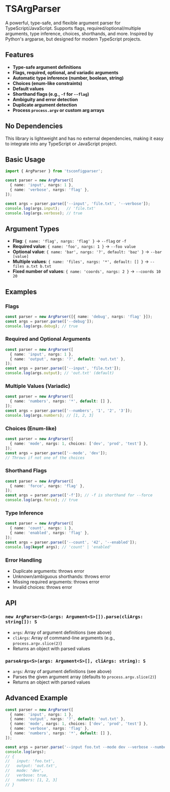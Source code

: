 # TSArgParser

A powerful, type-safe, and flexible argument parser for TypeScript/JavaScript. Supports flags, required/optional/multiple arguments, type inference, choices, shorthands, and more. Inspired by Python's argparse, but designed for modern TypeScript projects.

## Features

- **Type-safe argument definitions**
- **Flags, required, optional, and variadic arguments**
- **Automatic type inference (number, boolean, string)**
- **Choices (enum-like constraints)**
- **Default values**
- **Shorthand flags (e.g., `-f` for `--flag`)**
- **Ambiguity and error detection**
- **Duplicate argument detection**
- **Process `process.argv` or custom arg arrays**

## No Dependencies

This library is lightweight and has no external dependencies, making it easy to integrate into any TypeScript or JavaScript project.

## Basic Usage

```ts
import { ArgParser } from 'tsconfigparser';

const parser = new ArgParser([
  { name: 'input', nargs: 1 },
  { name: 'verbose', nargs: 'flag' },
]);

const args = parser.parse(['--input', 'file.txt', '--verbose']);
console.log(args.input);   // 'file.txt'
console.log(args.verbose); // true
```

## Argument Types

- **Flag**: `{ name: 'flag', nargs: 'flag' }` → `--flag` or `-f`
- **Required value**: `{ name: 'foo', nargs: 1 }` → `--foo value`
- **Optional value**: `{ name: 'bar', nargs: '?', default: 'baz' }` → `--bar [value]`
- **Multiple values**: `{ name: 'files', nargs: '*', default: [] }` → `--files a.txt b.txt`
- **Fixed number of values**: `{ name: 'coords', nargs: 2 }` → `--coords 10 20`

## Examples

### Flags

```ts
const parser = new ArgParser([{ name: 'debug', nargs: 'flag' }]);
const args = parser.parse(['--debug']);
console.log(args.debug); // true
```

### Required and Optional Arguments

```ts
const parser = new ArgParser([
  { name: 'input', nargs: 1 },
  { name: 'output', nargs: '?', default: 'out.txt' },
]);
const args = parser.parse(['--input', 'file.txt']);
console.log(args.output); // 'out.txt' (default)
```

### Multiple Values (Variadic)

```ts
const parser = new ArgParser([
  { name: 'numbers', nargs: '*', default: [] },
]);
const args = parser.parse(['--numbers', '1', '2', '3']);
console.log(args.numbers); // [1, 2, 3]
```

### Choices (Enum-like)

```ts
const parser = new ArgParser([
  { name: 'mode', nargs: 1, choices: ['dev', 'prod', 'test'] },
]);
const args = parser.parse(['--mode', 'dev']);
// Throws if not one of the choices
```

### Shorthand Flags

```ts
const parser = new ArgParser([
  { name: 'force', nargs: 'flag' },
]);
const args = parser.parse(['-f']); // -f is shorthand for --force
console.log(args.force); // true
```

### Type Inference

```ts
const parser = new ArgParser([
  { name: 'count', nargs: 1 },
  { name: 'enabled', nargs: 'flag' },
]);
const args = parser.parse(['--count', '42', '--enabled']);
console.log(keyof args); // 'count' | 'enabled'
```

### Error Handling

- Duplicate arguments: throws error
- Unknown/ambiguous shorthands: throws error
- Missing required arguments: throws error
- Invalid choices: throws error

## API

### `new ArgParser<S>(args: Argument<S>[]).parse(cliArgs: string[]): S`

- `args`: Array of argument definitions (see above)
- `cliArgs`: Array of command-line arguments (e.g., `process.argv.slice(2)`)
- Returns an object with parsed values

### `parseArgs<S>(args: Argument<S>[], cliArgs: string): S`

- `args`: Array of argument definitions (see above)
- Parses the given argument array (defaults to `process.argv.slice(2)`)
- Returns an object with parsed values

## Advanced Example

```ts
const parser = new ArgParser([
  { name: 'input', nargs: 1 },
  { name: 'output', nargs: '?', default: 'out.txt' },
  { name: 'mode', nargs: 1, choices: ['dev', 'prod', 'test'] },
  { name: 'verbose', nargs: 'flag' },
  { name: 'numbers', nargs: '*', default: [] },
]);

const args = parser.parse('--input foo.txt --mode dev --verbose --numbers 1 2 3'.split(' '));
console.log(args);
// {
//   input: 'foo.txt',
//   output: 'out.txt',
//   mode: 'dev',
//   verbose: true,
//   numbers: [1, 2, 3]
// }
```
